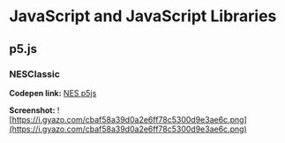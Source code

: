 # JavaScript and JavaScript Libraries

## p5.js

### NESClassic
**Codepen link:** [NES p5js](http://codepen.io/LantareCode/full/oYzGeR/)

**Screenshot:**
![https://i.gyazo.com/cbaf58a39d0a2e6ff78c5300d9e3ae6c.png](https://i.gyazo.com/cbaf58a39d0a2e6ff78c5300d9e3ae6c.png)


